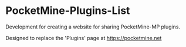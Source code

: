 # PocketMine-Plugins-List

Development for creating a website for sharing PocketMine-MP plugins.

Designed to replace the 'Plugins' page at https://pocketmine.net 


